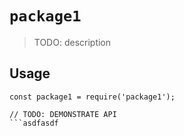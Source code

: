 # `package1`

> TODO: description

## Usage

````
const package1 = require('package1');

// TODO: DEMONSTRATE API
```asdfasdf
````
